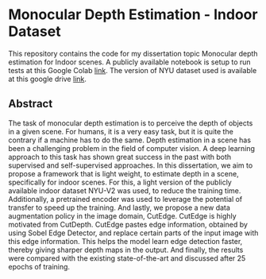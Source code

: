 # Monocular Depth Estimation - Indoor Dataset

This repository contains the code for my dissertation topic Monocular depth estimation for Indoor scenes. A publicly available notebook is setup to run tests at this Google Colab [link](https://colab.research.google.com/drive/1A2wp3jn7pNgMAkGbJxU5s3cnIsp6oR3v?usp=sharing). The version of NYU dataset used is available at this google drive [link](https://drive.google.com/file/d/1YMcxAfxCRCRdV2i9VqcHHSemVyazuiFl/view?usp=sharing).

## Abstract

The task of monocular depth estimation is to perceive the depth of objects in a given scene. For  humans, it is a very easy task, but it is quite the contrary if a machine has to do the same. Depth estimation in a scene has been a challenging problem in the field of computer vision. A deep learning approach to this task has shown great  success in the past with both supervised and self-supervised approaches. In this dissertation, we aim to propose a framework that is light weight, to estimate depth in a scene, specifically for indoor scenes.  For this, a light version of the publicly available indoor dataset NYU-V2 was used, to reduce the training time. Additionally, a pretrained encoder was used to leverage the potential of transfer to speed up the training. And lastly, we propose a new data augmentation policy in the image domain, CutEdge. CutEdge is highly motivated from CutDepth. CutEdge pastes edge information, obtained by using Sobel Edge Detector, and replace certain parts of the input image with this edge information. This helps the model learn edge detection faster, thereby giving sharper depth maps in the output. And finally, the results were compared with the existing state-of-the-art and discussed after 25 epochs of training. 
